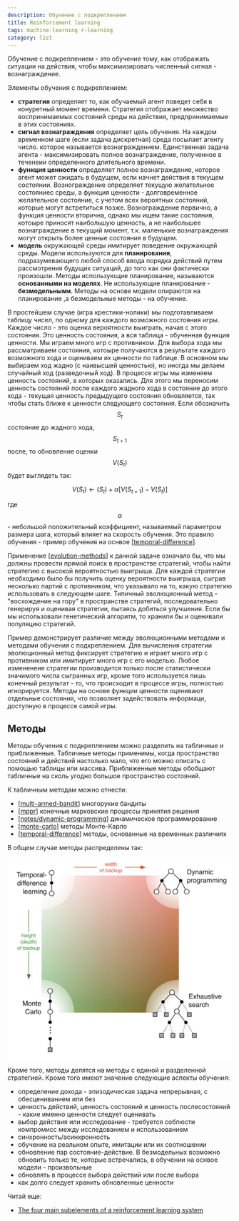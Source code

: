 ```yaml
---
description: Обучение с подкреплением
title: Reinforcement learning
tags: machine-learning r-learning
category: list
---
```

Обучение с подкреплением - это обучение тому, как отображать ситуации на действия, чтобы максимизировать численный сигнал - вознаграждение.

Элементы обучения с подкреплением:

- **стратегия** определяет то, как обучаемый агент поведет себя в конуретный момент времени. Стратегия отображает множество воспринимаемых состояний среды на действия, предпринимаемые в этих состояниях.
- **сигнал вознаграждения** определяет цель обучения. На каждом временном шаге (если задача дискретная) среда посылает агенту число. которое называется вознаграждением. Единственная задача агента - максимизировать полное вознаграждение, полученное в теченеии определенного длительного времени.
- **функция ценности** определяет полное вознаграждение, которое агент может ожидать в будущем, если начнет действия в текущем состоянии. Вознограждение определяет текущую желательное состояниес среды, а функция ценности - долговременное желательное состояние, с учетом всех вероятных состояний, которые могут встретиться позже. Вознограждение первично, а функция ценности вторична, однако мы ищем такие состояния, котоыре приносят наибольшую ценность, а не наибольшее вознаграждение в текущий момент, т.к. маленькие вознаграждения могут открыть более ценные состояния в будущем.
- **модель** окружающей среды имитирует поведение окружающей среды. Модели используются для **планирования**, подразумевающего любой способ ввода порядка действий путем рассмотрения будущих ситуаций, до того как они фактически произошли. Методы использующие планирование, называются **основанными на моделях**. Не использующие планирование - **безмодельными**. Методы на основе модели опираются на планирование ,а безмодельные методы - на обучение.

В простейшем случае (игра крестики-нолики) мы подготавливаем таблицу чисел, по одному для каждого возможного состояния игры. Каждое число - это оценка вероятности выиграть, начав с этого состояния. Это ценность состояния, а вся таблица  - обученная функция ценности. Мы играем много игр с противником. Для выбора хода мы рассматриваем состояния, котоыре получаются в результате каждого возможного хода и оцениваем их ценности по таблице. В основном мы выбираем ход жадно (с наивысшей ценностью), но иногда мы делаем случайный ход (разведочный ход). В процессе игры мы изменяем ценность состояний, в которых оказались. Для этого мы переносим ценность состояний после каждого жадного хода в состояние до этого хода - текущая ценность предыдущего состояния обновляется, так чтобы стать ближе к ценности следующего состояния. Если обозначить $$S_t$$ состояние до жадного хода, $$S_{t+1}$$ после, то обновление оценки $$V(S_t)$$ будет выглядеть так:

$$V(S_t) \leftarrow (S_t) + \alpha[V(S_{t+1}) - V(S_t)]$$

где $$\alpha$$ - небольшой положительный коэффициент, называемый параметром размера шага, который влияет на скорость обучения. Это правило обучения - пример обучения на оснвое [[temporal-difference]].

Применение [[evolution-methods]] к данной задаче означало бы, что мы должны провести прямой поиск в пространстве стратегий, чтобы найти стратегию с высокой вероятностью выигрыша. Для каждой стратегии необходимо было бы получить оценку вероятности выигрыша, сыграв несколько партий с противником, что указывало на то, какую стратегию использовать в следующем шаге. Типичный эволюционный метод - "восхождение на гору" в пространстве стратегий, последовательно генерируя и оценивая стратегии, пытаясь добиться улучшения. Если бы мы использовали генетический алгоритм, то хранили бы и оценивали популяцию стратегий.

Пример демонстрирует различие между эволюционными методами и методами обучения с подкреплением. Для вычисления стратегии эволюционный метод фиксирует стратегию и играет много игр с противником или имитирует много игр с его моделью. Любое измененеие стратегии производится только после статистически значимого числа сыгранных игр, кроме того используется лишь конечный результат - то, что происходит в процессе игры, полностью игнорируется. Методы на основе функции ценности оценивают отдельные состояния, что позволяет задействовать информаци, доступную в процессе самой игры.

## Методы

Методы обучения с подкреплением можно разделить на табличные и приближенные. Табличные методы применимы, когда пространство состояний и действий настолько мало, что его можно описать с помощью таблицы или массива. Приближенные методы обобщают табличные на сколь угодно большое пространство состояний.

К табличным методам можно отнести:

- [[multi-armed-bandit]] многорукие бандиты
- [[mppr]] конечные марковские процессы принятия решения
- [[notes/dynamic-programming]] динамическое программирование
- [[monte-carlo]] методы Монте-Карло
- [[temporal-difference]] методы, основанные на временных различиях

В общем случае методы распределены так:

![methods](../attachments/2022-10-06-04-41-58.png)

Кроме того, методы делятся на методы с единой и разделенной стратегией. Кроме того имеют значение следующие аспекты обучения:

- определение дохода - эпизодическая задача непрерывная, с обесцениванием или без
- ценность действий, ценность состояний и ценность послесостояний - какие именно ценности следует оценивать
- выбор действия или исследование - требуется соблюсти компромисс между исследованием и использованием
- синхронность/асинхронность
- обучение на реальном опыте, имитации или их соотношении
- обновление пар состояние-действие. В безмодельных возможно обновить только те, которые встречались, в обучении на оснвое модели - произвольные
- обновлять в процессе выбора действий или после выбора
- как долго следует хранить обновленные ценности

Читай еще:

- [The four main subelements of a reinforcement learning system](https://towardsdatascience.com/introduction-to-reinforcement-learning-rl-part-1-introduction-c0d55c1240a3)

[//begin]: # "Autogenerated link references for markdown compatibility"
[temporal-difference]: ../notes/temporal-difference "Temporal difference methods and n-steps methods"
[evolution-methods]: evolution-methods "Evolution methods"
[multi-armed-bandit]: ../notes/multi-armed-bandit "Multy armed bandits"
[mppr]: ../notes/mppr "MPPR"
[notes/dynamic-programming]: ../notes/dynamic-programming "Dynamic programming for reinforcement-learning"
[monte-carlo]: ../notes/monte-carlo "Monte-Carlo methods"
[temporal-difference]: ../notes/temporal-difference "Temporal difference methods and n-steps methods"
[//end]: # "Autogenerated link references"
[//begin]: # "Autogenerated link references for markdown compatibility"
[temporal-difference]: ../notes/temporal-difference "Temporal difference methods and n-steps methods"
[evolution-methods]: evolution-methods "Evolution methods"
[multi-armed-bandit]: ../notes/multi-armed-bandit "Multy armed bandits"
[mppr]: ../notes/mppr "MPPR"
[notes/dynamic-programming]: ../notes/dynamic-programming "Dynamic programming for reinforcement-learning"
[monte-carlo]: ../notes/monte-carlo "Monte-Carlo methods"
[temporal-difference]: ../notes/temporal-difference "Temporal difference methods and n-steps methods"
[//end]: # "Autogenerated link references"